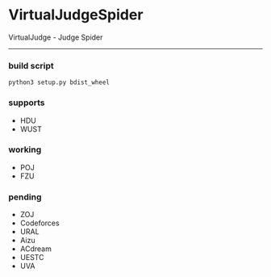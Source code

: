 # VirtualJudgeSpider
VirtualJudge - Judge Spider
***
### build script
`python3 setup.py bdist_wheel`

### supports
 - HDU
 - WUST

### working
 - POJ
 - FZU 
 
### pending
 - ZOJ
 - Codeforces
 - URAL
 - Aizu
 - ACdream
 - UESTC
 - UVA
 
